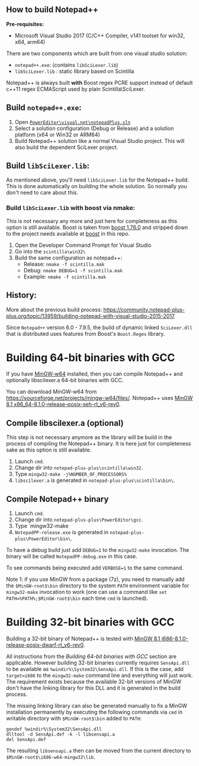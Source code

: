 How to build Notepad++
----------------------

**Pre-requisites:**

 - Microsoft Visual Studio 2017 (C/C++ Compiler, v141 toolset for win32, x64, arm64)

There are two components which are built from one visual studio solution:

 - `notepad++.exe`: (contains `libSciLexer.lib`)
 - `libSciLexer.lib` : static library based on Scintilla

Notepad++ is always built **with** Boost regex PCRE support instead of default c++11 regex ECMAScript used by plain Scintilla\SciLexer.

## Build `notepad++.exe`:

 1. Open [`PowerEditor\visual.net\notepadPlus.sln`](https://github.com/notepad-plus-plus/notepad-plus-plus/blob/master/PowerEditor/visual.net/notepadPlus.sln)
 2. Select a solution configuration (Debug or Release) and a solution platform (x64 or Win32 or ARM64)
 3. Build Notepad++ solution like a normal Visual Studio project. This will also build the dependent SciLexer project.

## Build `libSciLexer.lib`:

As mentioned above, you'll need `libSciLexer.lib` for the Notepad++ build. This is done automatically on building the whole solution. So normally you don't need to care about this.

### Build `libSciLexer.lib` with boost via nmake:

This is not necessary any more and just here for completeness as this option is still available.
Boost is taken from [boost 1.76.0](https://www.boost.org/users/history/version_1_76_0.html) and stripped down to the project needs available at [boost](https://github.com/notepad-plus-plus/notepad-plus-plus/tree/master/boostregex/boost) in this repo.

1. Open the Developer Command Prompt for Visual Studio
2. Go into the `scintilla\win32\`
3. Build the same configuration as notepad++:
   - Release: `nmake -f scintilla.mak`
   - Debug: `nmake DEBUG=1 -f scintilla.mak`
   - Example:
   `nmake -f scintilla.mak`

## History:
More about the previous build process: https://community.notepad-plus-plus.org/topic/13959/building-notepad-with-visual-studio-2015-2017

Since `Notepad++` version 6.0 - 7.9.5, the build of dynamic linked `SciLexer.dll` that is distributed
uses features from Boost's `Boost.Regex` library.

# Building 64-bit binaries with GCC

If you have [MinGW-w64](https://mingw-w64.org/doku.php/start) installed, then you can compile Notepad++ and optionally libscilexer.a 64-bit binaries with GCC.

You can download MinGW-w64 from https://sourceforge.net/projects/mingw-w64/files/. Notepad++ uses [MinGW 8.1 x86_64-8.1.0-release-posix-seh-rt_v6-rev0](https://sourceforge.net/projects/mingw-w64/files/Toolchains%20targetting%20Win64/Personal%20Builds/mingw-builds/8.1.0/threads-posix/seh/x86_64-8.1.0-release-posix-seh-rt_v6-rev0.7z).

## Compile libscilexer.a (optional)

This step is not necessary anymore as the library will be build in the process of compiling the Notepad++ binary. It is here just for completeness sake as this option is still available.

1. Launch `cmd`.
2. Change dir into `notepad-plus-plus\scintilla\win32`.
3. Type `mingw32-make -j%NUMBER_OF_PROCESSORS%`
4. `libscilexer.a` is generated in `notepad-plus-plus\scintilla\bin\`.

## Compile Notepad++ binary

1. Launch `cmd`.
2. Change dir into `notepad-plus-plus\PowerEditor\gcc`.
3. Type `mingw32-make
4. `NotepadPP-release.exe` is generated in `notepad-plus-plus\PowerEditor\bin\`.

To have a debug build just add `DEBUG=1` to the `mingw32-make` invocation. The binary will be called `NotepadPP-debug.exe` in this case.

To see commands being executed add `VERBOSE=1` to the same command.

Note 1: if you use MinGW from a package (7z), you need to manually add the `$MinGW-root$\bin` directory to the system `PATH` environment variable for `mingw32-make` invocation to work (one can use a command like `set PATH=%PATH%;$MinGW-root$\bin` each time `cmd` is launched).

# Building 32-bit binaries with GCC

Building a 32-bit binary of Notepad++ is tested with [MinGW 8.1 i686-8.1.0-release-posix-dwarf-rt_v6-rev0](https://sourceforge.net/projects/mingw-w64/files/Toolchains%20targetting%20Win32/Personal%20Builds/mingw-builds/8.1.0/threads-posix/dwarf/i686-8.1.0-release-posix-dwarf-rt_v6-rev0.7z).

All instructions from the *Building 64-bit binaries with GCC* section are applicable. However building 32-bit binaries currently requires `SensApi.dll` to be available as `%windir%\System32\SensApi.dll`. If this is the case, add `target=i686` to the `mingw32-make` command line and everything will just work. The requirement exists because the available 32-bit versions of MinGW don't have the linking library for this DLL and it is generated in the build process.

The missing linking library can also be generated manually to fix a MinGW installation permanently by executing the following commands via `cmd` in writable directory with `$MinGW-root$\bin` added to `PATH`:

```
gendef %windir%\System32\SensApi.dll
dlltool -d SensApi.def -k -l libsensapi.a
del SensApi.def
```

The resulting `libsensapi.a` then can be moved from the current directory to `$MinGW-root$\i686-w64-mingw32\lib`.
